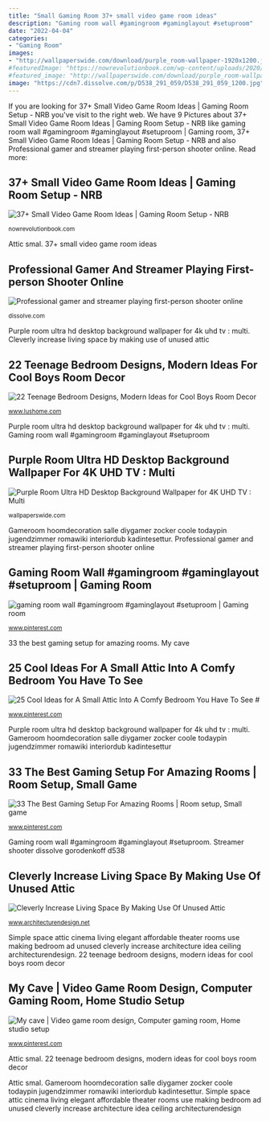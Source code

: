 ```yaml
---
title: "Small Gaming Room 37+ small video game room ideas"
description: "Gaming room wall #gamingroom #gaminglayout #setuproom"
date: "2022-04-04"
categories:
- "Gaming Room"
images:
- "http://wallpaperswide.com/download/purple_room-wallpaper-1920x1200.jpg"
#featuredImage: "https://nowrevolutionbook.com/wp-content/uploads/2020/03/video-game-room-ideas-30.jpg"
#featured_image: "http://wallpaperswide.com/download/purple_room-wallpaper-1920x1200.jpg"
image: "https://cdn7.dissolve.com/p/D538_291_059/D538_291_059_1200.jpg"
---
```


If you are looking for 37+ Small Video Game Room Ideas | Gaming Room Setup - NRB you've visit to the right web. We have 9 Pictures about 37+ Small Video Game Room Ideas | Gaming Room Setup - NRB like gaming room wall #gamingroom #gaminglayout #setuproom | Gaming room, 37+ Small Video Game Room Ideas | Gaming Room Setup - NRB and also Professional gamer and streamer playing first-person shooter online. Read more:

## 37+ Small Video Game Room Ideas | Gaming Room Setup - NRB

![37+ Small Video Game Room Ideas | Gaming Room Setup - NRB](https://nowrevolutionbook.com/wp-content/uploads/2020/03/video-game-room-ideas-30.jpg "Purple room ultra hd desktop background wallpaper for 4k uhd tv : multi")

<small>nowrevolutionbook.com</small>

Attic smal. 37+ small video game room ideas

## Professional Gamer And Streamer Playing First-person Shooter Online

![Professional gamer and streamer playing first-person shooter online](https://cdn7.dissolve.com/p/D538_291_059/D538_291_059_1200.jpg "Simple space attic cinema living elegant affordable theater rooms use making bedroom ad unused cleverly increase architecture idea ceiling architecturendesign")

<small>dissolve.com</small>

Purple room ultra hd desktop background wallpaper for 4k uhd tv : multi. Cleverly increase living space by making use of unused attic

## 22 Teenage Bedroom Designs, Modern Ideas For Cool Boys Room Decor

![22 Teenage Bedroom Designs, Modern Ideas for Cool Boys Room Decor](http://www.lushome.com/wp-content/uploads/2015/06/teenage-bedroom-designs-boys-teens-room-decorations-14.jpg "Attic smal")

<small>www.lushome.com</small>

Purple room ultra hd desktop background wallpaper for 4k uhd tv : multi. Gaming room wall #gamingroom #gaminglayout #setuproom

## Purple Room Ultra HD Desktop Background Wallpaper For 4K UHD TV : Multi

![Purple Room Ultra HD Desktop Background Wallpaper for 4K UHD TV : Multi](http://wallpaperswide.com/download/purple_room-wallpaper-1920x1200.jpg "My cave")

<small>wallpaperswide.com</small>

Gameroom hoomdecoration salle diygamer zocker coole todaypin jugendzimmer romawiki interiordub kadintesettur. Professional gamer and streamer playing first-person shooter online

## Gaming Room Wall #gamingroom #gaminglayout #setuproom | Gaming Room

![gaming room wall #gamingroom #gaminglayout #setuproom | Gaming room](https://i.pinimg.com/736x/e7/66/64/e76664fd0c9db45545d2a166237a9320.jpg "Simple space attic cinema living elegant affordable theater rooms use making bedroom ad unused cleverly increase architecture idea ceiling architecturendesign")

<small>www.pinterest.com</small>

33 the best gaming setup for amazing rooms. My cave

## 25 Cool Ideas For A Small Attic Into A Comfy Bedroom You Have To See #

![25 Cool Ideas for A Small Attic Into A Comfy Bedroom You Have To See #](https://i.pinimg.com/736x/3a/e6/17/3ae6178f66fe947fa9617bd20bb74141.jpg "Professional gamer and streamer playing first-person shooter online")

<small>www.pinterest.com</small>

Purple room ultra hd desktop background wallpaper for 4k uhd tv : multi. Gameroom hoomdecoration salle diygamer zocker coole todaypin jugendzimmer romawiki interiordub kadintesettur

## 33 The Best Gaming Setup For Amazing Rooms | Room Setup, Small Game

![33 The Best Gaming Setup For Amazing Rooms | Room setup, Small game](https://i.pinimg.com/736x/b0/6d/4b/b06d4bd84817a8ec71422db78bfeca78.jpg "Purple room ultra hd desktop background wallpaper for 4k uhd tv : multi")

<small>www.pinterest.com</small>

Gaming room wall #gamingroom #gaminglayout #setuproom. Streamer shooter dissolve gorodenkoff d538

## Cleverly Increase Living Space By Making Use Of Unused Attic

![Cleverly Increase Living Space By Making Use Of Unused Attic](https://cdn.architecturendesign.net/wp-content/uploads/2015/12/AD-Attic-Living-Space-Design-17.jpg "Purple lounge wallpapers background wallpaperswide wide standard")

<small>www.architecturendesign.net</small>

Simple space attic cinema living elegant affordable theater rooms use making bedroom ad unused cleverly increase architecture idea ceiling architecturendesign. 22 teenage bedroom designs, modern ideas for cool boys room decor

## My Cave | Video Game Room Design, Computer Gaming Room, Home Studio Setup

![My cave | Video game room design, Computer gaming room, Home studio setup](https://i.pinimg.com/736x/cb/c2/76/cbc276b073c771148d7d86fe4a130f63.jpg "Purple room ultra hd desktop background wallpaper for 4k uhd tv : multi")

<small>www.pinterest.com</small>

Attic smal. 22 teenage bedroom designs, modern ideas for cool boys room decor

Attic smal. Gameroom hoomdecoration salle diygamer zocker coole todaypin jugendzimmer romawiki interiordub kadintesettur. Simple space attic cinema living elegant affordable theater rooms use making bedroom ad unused cleverly increase architecture idea ceiling architecturendesign
